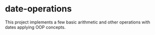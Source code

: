 # date-operations

This project implements a few basic arithmetic and other operations with dates applying OOP concepts. 

